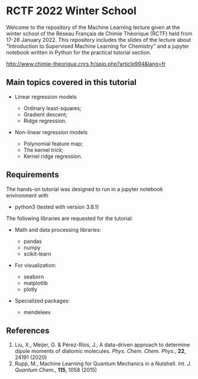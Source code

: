 # RCTF 2022 Winter School

Welcome to the repository of the Machine Learning lecture given at the winter school
of the Réseau Français de Chimie Théorique (RCTF) held from 17-28 January 2022. This 
repository includes the slides of the lecture about "Introduction to Supervised Machine 
Learning for Chemistry" and a jupyter notebook written in Python for the practical tutorial 
section.

http://www.chimie-theorique.cnrs.fr/spip.php?article994&lang=fr

## Main topics covered in this tutorial 

- Linear regression models
  - Ordinary least-squares;
  - Gradient descent;
  - Ridge regression.

- Non-linear regression models
  - Polynomial feature map;
  - The kernel trick;
  - Kernel ridge regression.

## Requirements

The hands-on tutorial was designed to run in a jupyter notebook environment with

- python3 (tested with version 3.8.1)

The following libraries are requested for the tutorial:

- Math and data processing libraries:

  - pandas
  - numpy
  - scikit-learn

- For visualization:

  - seaborn
  - matplotlib
  - plotly

- Specialized packages:

  - mendeleev

## References

1. Liu, X., Meijer, G. & Pérez-Ríos, J., A data-driven approach to determine dipole moments of diatomic molecules. *Phys. Chem. Chem. Phys.*, **22**, 24191 (2020)
2. Rupp, M., Machine Learning for Quantum Mechanics in a Nutshell. *Int. J. Quantum Chem.*, **115**, 1058 (2015)
